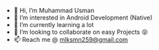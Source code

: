 - 👋 Hi, I’m Muhammad Usman
- 👀 I’m interested in Android Development (Native)
- 🌱 I’m currently learning a lot 
- 💞️ I’m looking to collaborate on easy Projects 😝
- 📫 Reach me @ mlksmn259@gmail.com

<!---
mlksmn/mlksmn is a ✨ special ✨ repository because its `README.md` (this file) appears on your GitHub profile.
You can click the Preview link to take a look at your changes.
--->
